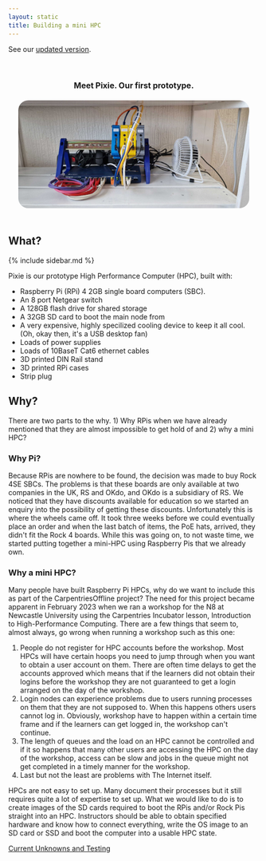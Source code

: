 ```yaml
---
layout: static
title: Building a mini HPC
---
```


See our [updated version](miniHPC_update).

<div style="text-align:center; padding: 20px; font-size: 16px; font-weight: bold;">
<div style="padding: 20px;">Meet Pixie. Our first prototype.</div>
<img style="border-radius: 20px;" src="images/mini-HPC-proto1-600px.jpg" width="600px">
</div>
<div>
<h2>What?</h2>
{% include sidebar.md %}
<p>Pixie is our prototype High Performance Computer (HPC), built with:</p>

<ul>
	<li>Raspberry Pi (RPi) 4 2GB single board computers (SBC).</li>
	<li>An 8 port Netgear switch</li>
	<li>A 128GB flash drive for shared storage</li>
	<li>A 32GB SD card to boot the main node from</li>
	<li>A very expensive, highly specilized cooling device to keep it all cool. (Oh, okay then, it's a USB desktop fan)</li>
	<li>Loads of power supplies</li>
	<li>Loads of 10BaseT Cat6 ethernet cables</li>
	<li>3D printed DIN Rail stand</li>
	<li>3D printed RPi cases</li>
	<li>Strip plug</li>
</ul>

<h2>Why?</h2>
There are two parts to the why. 1) Why RPis when we have already mentioned that they are almost impossible to get hold of and 2) why a mini HPC?

<h3>Why Pi?</h3>
Because RPis are nowhere to be found, the decision was made to buy Rock 4SE SBCs. The problems is that these boards are only available at two companies in the UK, RS and OKdo, and OKdo is a subsidiary of RS. We noticed that they have discounts available for education so we started an enquiry into the possibility of getting these discounts. Unfortunately this is where the wheels came off. It took three weeks before we could eventually place an order and when the last batch of items, the PoE hats, arrived, they didn't fit the Rock 4 boards. While this was going on, to not waste time, we started putting together a mini-HPC using Raspberry Pis that we already own.

<h3>Why a mini HPC?</h3>
Many people have built Raspberry Pi HPCs, why do we want to include this as part of the CarpentriesOffline project? The need for this project became apparent in February 2023 when we ran a workshop for the N8 at Newcastle University using the Carpentries Incubator lesson, Introduction to High-Performance Computing. There are a few things that seem to, almost always, go wrong when running a workshop such as this one:

<ol>
	<li>People do not register for HPC accounts before the workshop. Most HPCs will have certain hoops you need to jump through when you want to obtain a user account on them. There are often time delays to get the accounts approved which means that if the learners did not obtain their logins before the workshop they are not guaranteed to get a login arranged on the day of the workshop.</li>
	<li>Login nodes can experience problems due to users running processes on them that they are not supposed to. When this happens others users cannot log in. Obviously, workshop have to happen within a certain time frame and if the learners can get logged in, the workshop can't continue.</li>
	<li>The length of queues and the load on an HPC cannot be controlled and if it so happens that many other users are accessing the HPC on the day of the workshop, access can be slow and jobs in the queue might not get completed in a timely manner for the workshop.</li>
	<li>Last but not the least are problems with The Internet itself.</li>
</ol>

HPCs are not easy to set up. Many document their processes but it still requires quite a lot of expertise to set up. What we would like to do is to create images of the SD cards required to boot the RPis and/or Rock Pis straight into an HPC. Instructors should be able to obtain specified hardware and know how to connect everything, write the OS image to an SD card or SSD and boot the computer into a usable HPC state.

<p><a href="current_unknowns_and_testing">Current Unknowns and Testing</a></p>
<br/>
<br/>
